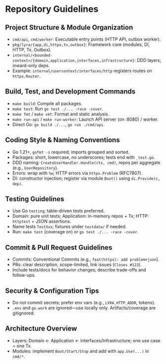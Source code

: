 # Repository Guidelines

## Project Structure & Module Organization
- `cmd/api`, `cmd/worker`: Executable entry points (HTTP API, outbox worker).
- `pkg/lyra/{app,di,httpx,tx,outbox}`: Framework core (modules, DI, HTTP, Tx, Outbox).
- `internal/<bounded-context>/{domain,application,interfaces,infrastructure}`: DDD layers; inward-only deps.
- Example: `internal/usercontext/interfaces/http` registers routes on `httpx.Router`.

## Build, Test, and Development Commands
- `make build`: Compile all packages.
- `make test`: Run `go test ./... -race -cover`.
- `make fmt` / `make vet`: Format and static analysis.
- `make run-api` / `make run-worker`: Launch API server (on :8080) / worker.
- Direct Go: `go build ./...`, `go run ./cmd/api`.

## Coding Style & Naming Conventions
- Go 1.21+, `gofmt -s` required; imports grouped and sorted.
- Packages: short, lowercase, no underscores; tests end with `_test.go`.
- DDD naming: `CreateUserHandler.Handle(ctx, cmd)`, repos per aggregate (e.g., `UserRepository`).
- Errors: wrap with `%w`; HTTP errors via `httpx.Problem` (RFC7807).
- DI: constructor injection; register via module `Boot()` using `di.Provide(c, dep)`.

## Testing Guidelines
- Use Go `testing`; table-driven tests preferred.
- Domain: pure unit tests; Application: in-memory repos + Tx; HTTP: `httptest` + JSON assertions.
- Name tests `TestXxx`; fixtures under `testdata/` if needed.
- Run: `make test` (coverage on) or `go test ./... -race -cover`.

## Commit & Pull Request Guidelines
- Commits: Conventional Commits (e.g., `feat(httpx): add problem+json`).
- PRs: clear description, scope-limited, link issues (`Closes #123`).
- Include tests/docs for behavior changes; describe trade-offs and follow-ups.

## Security & Configuration Tips
- Do not commit secrets; prefer env vars (e.g., `LYRA_HTTP_ADDR`, tokens).
- `.env` and `go.work` are ignored—use locally only. Artifacts/coverage are gitignored.

## Architecture Overview
- Layers: Domain <- Application <- Interfaces/Infrastructure; one use case = one Tx.
- Modules: implement `Boot/Start/Stop` and add with `app.Use(...)` in `cmd/*`.

